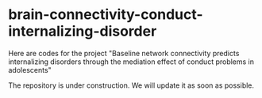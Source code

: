 # brain-connectivity-conduct-internalizing-disorder

Here are codes for the project "Baseline network connectivity predicts internalizing disorders through the mediation effect of conduct problems in adolescents"

The repository is under construction. We will update it as soon as possible.
